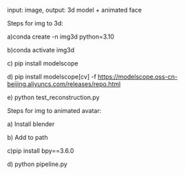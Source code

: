 
input: image, output: 3d model + animated face

Steps for img to 3d:

a)conda create -n img3d python=3.10

b)conda activate img3d 

c) pip install modelscope

d) pip install modelscope[cv] -f https://modelscope.oss-cn-beijing.aliyuncs.com/releases/repo.html

e) python test_reconstruction.py


Steps for img to animated avatar:

a) Install blender

b) Add to path

c)pip install bpy==3.6.0

d) python pipeline.py
